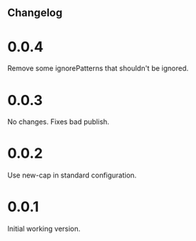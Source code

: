 Changelog
---------

# 0.0.4

Remove some ignorePatterns that shouldn't be ignored.

# 0.0.3

No changes. Fixes bad publish.

# 0.0.2

Use new-cap in standard configuration.

# 0.0.1

Initial working version.